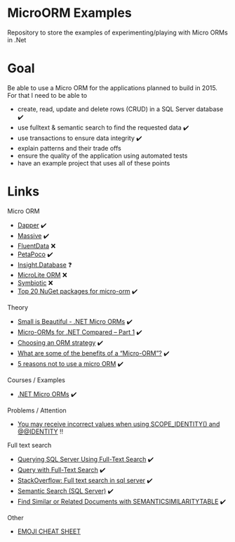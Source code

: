 MicroORM Examples
=================

Repository to store the examples of experimenting/playing with Micro ORMs in .Net

Goal
===
Be able to use a Micro ORM for the applications planned to build in 2015. For that I need to be able to 
* create, read, update and delete rows (CRUD) in a SQL Server database :heavy_check_mark:
* use fulltext & semantic search to find the requested data :heavy_check_mark:
* use transactions to ensure data integrity :heavy_check_mark:
* explain patterns and their trade offs
* ensure the quality of the application using automated tests
* have an example project that uses all of these points


Links
===
Micro ORM
* [Dapper](https://github.com/StackExchange/dapper-dot-net) :heavy_check_mark:
* [Massive](https://github.com/robconery/massive) :heavy_check_mark:
* [FluentData](http://fluentdata.codeplex.com/) :x:
* [PetaPoco](http://www.toptensoftware.com/petapoco/) :heavy_check_mark:
* [Insight.Database](https://github.com/jonwagner/Insight.Database) :question:
* [MicroLite ORM](http://microliteorm.wordpress.com/) :x:
* [Symbiotic](http://www.nuget.org/packages/Symbiotic_x64/) :x:
* [Top 20 NuGet packages for micro-orm](http://nugetmusthaves.com/Tag/micro-orm) :heavy_check_mark:

Theory
* [Small is Beautiful - .NET Micro ORMs](http://www.diplo.co.uk/blog/2011/8/15/small-is-beautiful-net-micro-orms.aspx) :heavy_check_mark:
* [Micro-ORMs for .NET Compared – Part 1](http://andrewtwest.com/2012/08/19/micro-orms-for-net-compared-part-1/) :heavy_check_mark:
* [Choosing an ORM strategy](http://lostechies.com/jimmybogard/2012/07/20/choosing-an-orm-strategy/) :heavy_check_mark:
* [What are some of the benefits of a “Micro-ORM”?](http://programmers.stackexchange.com/questions/120457/what-are-some-of-the-benefits-of-a-micro-orm) :heavy_check_mark:
* [5 reasons not to use a micro ORM](http://www.mindscapehq.com/blog/index.php/2011/12/05/5-reasons-not-to-use-a-micro-orm/) :heavy_check_mark:

Courses / Examples
* [.NET Micro ORMs](http://www.pluralsight.com/courses/dotnet-micro-orms-introduction) :heavy_check_mark:

Problems / Attention
* [You may receive incorrect values when using SCOPE_IDENTITY() and @@IDENTITY](http://support.microsoft.com/kb/2019779) :bangbang:

Full text search
* [Querying SQL Server Using Full-Text Search](https://technet.microsoft.com/en-us/library/ms142559%28v=sql.105%29.aspx) :heavy_check_mark:
* [Query with Full-Text Search](https://msdn.microsoft.com/en-us/library/ms142583.aspx) :heavy_check_mark:
* [StackOverflow: Full text search in sql server](http://stackoverflow.com/questions/19857204/full-text-search-in-sql-server) :heavy_check_mark:
* [Semantic Search (SQL Server)](https://msdn.microsoft.com/en-us/library/gg492075.aspx) :heavy_check_mark:
* [Find Similar or Related Documents with SEMANTICSIMILARITYTABLE](https://msdn.microsoft.com/en-us/library/gg492062.aspx) :heavy_check_mark:


Other
* [EMOJI CHEAT SHEET](http://www.emoji-cheat-sheet.com/)

